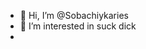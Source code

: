- 👋 Hi, I’m @Sobachiykaries
- 👀 I’m interested in suck dick
- 

<!---
Sobachiykaries/Sobachiykaries is a ✨ special ✨ repository because its `README.md` (this file) appears on your GitHub profile.
You can click the Preview link to take a look at your changes.
--->

